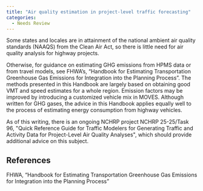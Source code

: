 ```yaml
---
title: "Air quality estimation in project-level traffic forecasting"
categories:
  - Needs Review
---
```


Some states and locales are in attainment of the national ambient air quality standards (NAAQS) from the Clean Air Act, so there is little need for air quality analysis for highway projects.

Otherwise, for guidance on estimating GHG emissions from HPMS data or from travel models, see FHWA’s, “Handbook for Estimating Transportation Greenhouse Gas Emissions for Integration into the Planning Process”. The methods presented in this Handbook are largely based on obtaining good VMT and speed estimates for a whole region. Emission factors may be improved by introducing a customized vehicle mix in MOVES. Although written for GHG gases, the advice in this Handbook applies equally well to the process of estimating energy consumption from highway vehicles.

As of this writing, there is an ongoing NCHRP project NCHRP 25-25/Task 96, "Quick Reference Guide for Traffic Modelers for Generating Traffic and Activity Data for Project-Level Air Quality Analyses", which should provide additional advice on this subject.

References
----------

FHWA, “Handbook for Estimating Transportation Greenhouse Gas Emissions for Integration into the Planning Process”

